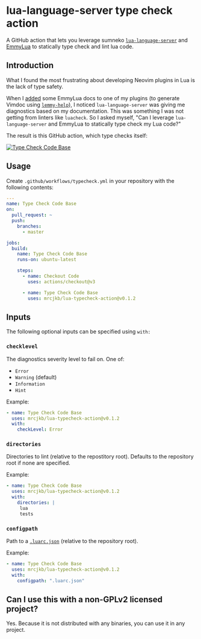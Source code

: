 # lua-language-server type check action

A GitHub action that lets you leverage sumneko [`lua-language-server`](https://github.com/sumneko/lua-language-server)
and [EmmyLua](https://emmylua.github.io/annotation.html) to statically type check and lint lua code.

## Introduction

What I found the most frustrating about developing Neovim plugins in Lua is the lack
of type safety.

When I [added](https://github.com/mrcjkb/haskell-tools.nvim/pull/103/files) some EmmyLua
docs to one of my plugins (to generate Vimdoc using [`lemmy-help`](https://github.com/numToStr/lemmy-help)),
I noticed `lua-language-server` was giving me diagnostics based on my documentation.
This was something I was not getting from linters like `luacheck`.
So I asked myself, "Can I leverage `lua-language-server` and EmmyLua to statically type check my Lua code?"

The result is this GitHub action, which type checks itself: 

[![Type Check Code Base](https://github.com/mrcjkb/lua-typecheck-action/actions/workflows/typecheck.yml/badge.svg)](https://github.com/mrcjkb/lua-typecheck-action/actions/workflows/typecheck.yml)

## Usage

Create `.github/workflows/typecheck.yml` in your repository with the following contents:

```yaml
---
name: Type Check Code Base
on:
  pull_request: ~
  push:
    branches:
      - master

jobs:
  build:
    name: Type Check Code Base
    runs-on: ubuntu-latest

    steps:
      - name: Checkout Code
        uses: actions/checkout@v3

      - name: Type Check Code Base
        uses: mrcjkb/lua-typecheck-action@v0.1.2
```

## Inputs

The following optional inputs can be specified using `with:`

### `checklevel`

The diagnostics severity level to fail on. One of:

* `Error`
* `Warning` (default)
* `Information`
* `Hint`

Example:

```yaml
- name: Type Check Code Base
  uses: mrcjkb/lua-typecheck-action@v0.1.2
  with:
    checkLevel: Error
```

### `directories`

Directories to lint (relative to the repostitory root).
Defaults to the repository root if none are specified.

Example:

```yaml
- name: Type Check Code Base
  uses: mrcjkb/lua-typecheck-action@v0.1.2
  with:
    directories: |
     lua
     tests
```

### `configpath`

Path to a [`.luarc.json`](https://github.com/sumneko/lua-language-server/wiki/Configuration-File#luarcjson) (relative to the repository root).

Example:

```yaml
- name: Type Check Code Base
  uses: mrcjkb/lua-typecheck-action@v0.1.2
  with:
    configpath: ".luarc.json"
```

## Can I use this with a non-GPLv2 licensed project?

Yes.
Because it is not distributed with any binaries, you can use it in any project.
